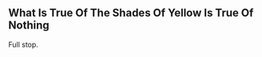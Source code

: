 What Is True Of The Shades Of Yellow Is True Of Nothing
-------------------------------------------------------
Full stop.  
